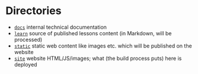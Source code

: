 # Directories

* [`docs`](./) internal technical documentation
* [`learn`](../learn/) source of published lessons content (in Markdown, will be processed)
* [`static`](../static/) static web content like images etc. which will be published on the website
* [`site`](../site) website HTML/JS/images; what (the build process puts) here is deployed

